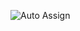 ![Auto Assign](https://github.com/kloudsmith/demo-repository/actions/workflows/auto-assign.yml/badge.svg)
